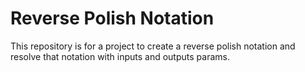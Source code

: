 # Reverse Polish Notation

This repository is for a project to create a reverse polish notation and resolve that notation with inputs and outputs params.
